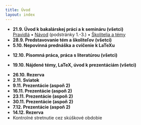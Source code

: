 ```yaml
---
title: Úvod
layout: index
---
```


* **21.9. Úvod k bakalárskej práci a k semináru (všetci)**<br>
[Pravidlá](./Pravidlá_ZS.md)  • [Návod](./Návod.md) (podstránky 1.-3.)  •  [Školitelia a témy](./Školitelia.md)
* **28.9. Predstavovanie tém a školiteľov (všetci)**
* **5.10. Nepovinná prednáška a cvičenie k LaTeXu**<br>
<!-- [Úvod do LaTeXu](./Úvod_do_LaTeXu.md) -->
* **12.10. Písomná práca, práca s literatúrou (všetci)**<br>
<!-- [Návod](./Návod.md) (podstránky 3.,4.,5.) -->
* **19.10. Nájdené témy, LaTeX, úvod k prezentáciám (všetci)**<br>
<!-- [Návod](./Návod.md) (podstránky 6.,7.) •  [DÚ1](./DÚ1.md) • [Prezentácia 1](./Prezentácia_1.md) • [Kontrolné stretnutie 1](./Kontrolné_stretnutie_1.md) • [Oznamy](Oznamy_október.md) -->
* **26.10. Rezerva**
* **2.11. Sviatok**
* **9.11. Prezentácie (aspoň 2)**
* **16.11. Prezentácie (aspoň 2)**
* **23.11. Prezentácie (aspoň 2)**
* **30.11. Prezentácie (aspoň 2)**
* **7.12. Prezentácie (aspoň 2)**
* **14.12. Rezerva**
* Kontrolné stretnutie cez skúškové obdobie